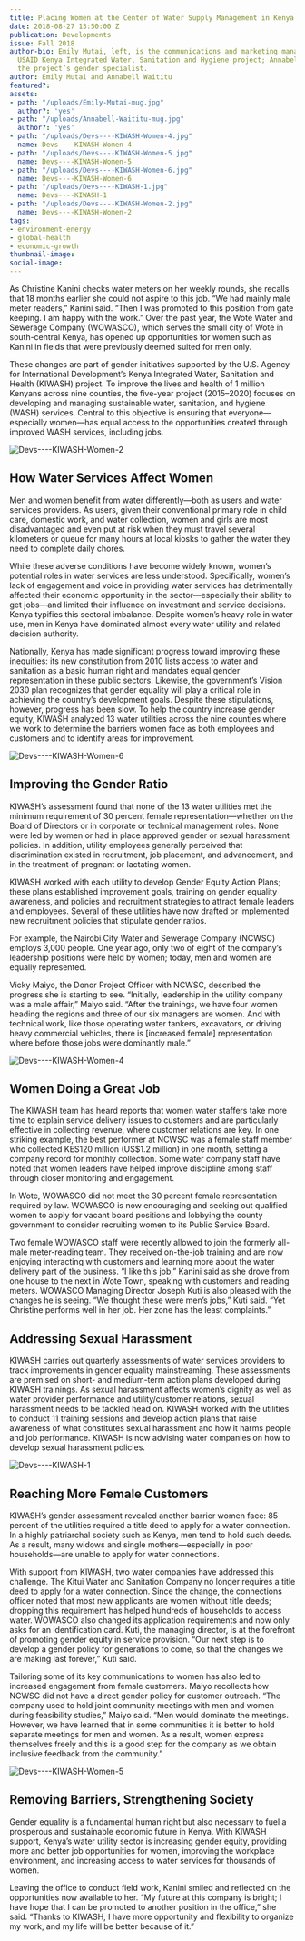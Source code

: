 ```yaml
---
title: Placing Women at the Center of Water Supply Management in Kenya
date: 2018-08-27 13:50:00 Z
publication: Developments
issue: Fall 2018
author-bio: Emily Mutai, left, is the communications and marketing manager for the
  USAID Kenya Integrated Water, Sanitation and Hygiene project; Annabell Waititu is
  the project’s gender specialist.
author: Emily Mutai and Annabell Waititu
featured?: 
assets:
- path: "/uploads/Emily-Mutai-mug.jpg"
  author?: 'yes'
- path: "/uploads/Annabell-Waititu-mug.jpg"
  author?: 'yes'
- path: "/uploads/Devs----KIWASH-Women-4.jpg"
  name: Devs----KIWASH-Women-4
- path: "/uploads/Devs----KIWASH-Women-5.jpg"
  name: Devs----KIWASH-Women-5
- path: "/uploads/Devs----KIWASH-Women-6.jpg"
  name: Devs----KIWASH-Women-6
- path: "/uploads/Devs----KIWASH-1.jpg"
  name: Devs----KIWASH-1
- path: "/uploads/Devs----KIWASH-Women-2.jpg"
  name: Devs----KIWASH-Women-2
tags:
- environment-energy
- global-health
- economic-growth
thumbnail-image:
social-image:
---
```


As Christine Kanini checks water meters on her weekly rounds, she recalls that 18 months earlier she could not aspire to this job. “We had mainly male meter readers,” Kanini said. “Then I was promoted to this position from gate keeping. I am happy with the work.” Over the past year, the Wote Water and Sewerage Company (WOWASCO), which serves the small city of Wote in south-central Kenya, has opened up opportunities for women such as Kanini in fields that were previously deemed suited for men only.




These changes are part of gender initiatives supported by the U.S. Agency for International Development’s Kenya Integrated Water, Sanitation and Health (KIWASH) project. To improve the lives and health of 1 million Kenyans across nine counties, the five-year project (2015–2020) focuses on developing and managing sustainable water, sanitation, and hygiene (WASH) services. Central to this objective is ensuring that everyone—especially women—has equal access to the opportunities created through improved WASH services, including jobs. 

![Devs----KIWASH-Women-2](/uploads/Devs----KIWASH-Women-2.jpg "Christine Kanini, right, speaking with a customer in Makueni County, Kenya. Photo: USAID KIWASH.")  

## How Water Services Affect Women 

Men and women benefit from water differently—both as users and water services providers. As users, given their conventional primary role in child care, domestic work, and water collection, women and girls are most disadvantaged and even put at risk when they must travel several kilometers or queue for many hours at local kiosks to gather the water they need to complete daily chores.

While these adverse conditions have become widely known, women’s potential roles in water services are less understood. Specifically, women’s lack of engagement and voice in providing water services has detrimentally affected their economic opportunity in the sector—especially their ability to get jobs—and limited their influence on investment and service decisions. Kenya typifies this sectoral imbalance. Despite women’s heavy role in water use, men in Kenya have dominated almost every water utility and related decision authority.

Nationally, Kenya has made significant progress toward improving these inequities: its new constitution from 2010 lists access to water and sanitation as a basic human right and mandates equal gender representation in these public sectors. Likewise, the government’s Vision 2030 plan recognizes that gender equality will play a critical role in achieving the country’s development goals. 
Despite these stipulations, however, progress has been slow. To help the country increase gender equity, KIWASH analyzed 13 water utilities across the nine counties where we work to determine the barriers women face as both employees and customers and to identify areas for improvement.

![Devs----KIWASH-Women-6](/uploads/Devs----KIWASH-Women-6.jpg "Cooperative Bank of Kenya staff received training on water sector financing and ways to improve loan quality and reduce risk. Photo: USAID KIWASH.") 

## Improving the Gender Ratio

KIWASH’s assessment found that none of the 13 water utilities met the minimum requirement of 30 percent female representation—whether on the Board of Directors or in corporate or technical management roles. None were led by women or had in place approved gender or sexual harassment policies. In addition, utility employees generally perceived that discrimination existed in recruitment, job placement, and advancement, and in the treatment of pregnant or lactating women.

KIWASH worked with each utility to develop Gender Equity Action Plans; these plans established improvement goals, training on gender equality awareness, and policies and recruitment strategies to attract female leaders and employees. Several of these utilities have now drafted or implemented new recruitment policies that stipulate gender ratios.

For example, the Nairobi City Water and Sewerage Company (NCWSC) employs 3,000 people. One year ago, only two of eight of the company’s leadership positions were held by women; today, men and women are equally represented.
 
Vicky Maiyo, the Donor Project Officer with NCWSC, described the progress she is starting to see. “Initially, leadership in the utility company was a male affair,” Maiyo said. “After the trainings, we have four women heading the regions and three of our six managers are women. And with technical work, like those operating water tankers, excavators, or driving heavy commercial vehicles, there is [increased female] representation where before those jobs were dominantly male.”

![Devs----KIWASH-Women-4](/uploads/Devs----KIWASH-Women-4.jpg "Water company staff in Mbooni, Makueni County, received training to reduce revenue losses caused by leaks, theft, poor billing systems, and weak metering policies. Photo: USAID KIWASH.") 

## Women Doing a Great Job

The KIWASH team has heard reports that women water staffers take more time to explain service delivery issues to customers and are particularly effective in collecting revenue, where customer relations are key. In one striking example, the best performer at NCWSC was a female staff member who collected KES120 million (US$1.2 million) in one month, setting a company record for monthly collection. Some water company staff have noted that women leaders have helped improve discipline among staff through closer monitoring and engagement. 

In Wote, WOWASCO did not meet the 30 percent female representation required by law. WOWASCO is now encouraging and seeking out qualified women to apply for vacant board positions and lobbying the county government to consider recruiting women to its Public Service Board.

Two female WOWASCO staff were recently allowed to join the formerly all-male meter-reading team. They received on-the-job training and are now enjoying interacting with customers and learning more about the water delivery part of the business. “I like this job,” Kanini said as she drove from one house to the next in Wote Town, speaking with customers and reading meters. WOWASCO Managing Director Joseph Kuti is also pleased with the changes he is seeing. “We thought these were men’s jobs,” Kuti said. “Yet Christine performs well in her job. Her zone has the least complaints.”

## Addressing Sexual Harassment

KIWASH carries out quarterly assessments of water services providers to track improvements in gender equality mainstreaming. These assessments are premised on short- and medium-term action plans developed during KIWASH trainings. As sexual harassment affects women’s dignity as well as water provider performance and utility/customer relations, sexual harassment needs to be tackled head on. KIWASH worked with the utilities to conduct 11 training sessions and develop action plans that raise awareness of what constitutes sexual harassment and how it harms people and job performance. KIWASH is now advising water companies on how to develop sexual harassment policies. 

![Devs----KIWASH-1](/uploads/Devs----KIWASH-1.jpg "Vicky Maiyo, seated center, and women officers from the biggest water company in Kenya after gender mainstreaming training in Nairobi. Photo: USAID KIWASH.") 

## Reaching More Female Customers

KIWASH’s gender assessment revealed another barrier women face: 85 percent of the utilities required a title deed to apply for a water connection. In a highly patriarchal society such as Kenya, men tend to hold such deeds. As a result, many widows and single mothers—especially in poor households—are unable to apply for water connections. 

With support from KIWASH, two water companies have addressed this challenge. The Kitui Water and Sanitation Company no longer requires a title deed to apply for a water connection. Since the change, the connections officer noted that most new applicants are women without title deeds; dropping this requirement has helped hundreds of households to access water. WOWASCO also changed its application requirements and now only asks for an identification card. Kuti, the managing director, is at the forefront of promoting gender equity in service provision. “Our next step is to develop a gender policy for generations to come, so that the changes we are making last forever,” Kuti said.

Tailoring some of its key communications to women has also led to increased engagement from female customers. Maiyo recollects how NCWSC did not have a direct gender policy for customer outreach. “The company used to hold joint community meetings with men and women during feasibility studies,” Maiyo said. “Men would dominate the meetings. However, we have learned that in some communities it is better to hold separate meetings for men and women. As a result, women express themselves freely and this is a good step for the company as we obtain inclusive feedback from the community.”

![Devs----KIWASH-Women-5](/uploads/Devs----KIWASH-Women-5.jpg "Demonstration garden in Kisumu County where local suppliers provide seed and fertilizer to showcase production of nutrient-dense, high-value crops using efficient irrigation and water management. Photo: USAID KIWASH.") 

## Removing Barriers, Strengthening Society

Gender equality is a fundamental human right but also necessary to fuel a prosperous and sustainable economic future in Kenya. With KIWASH support, Kenya’s water utility sector is increasing gender equity, providing more and better job opportunities for women, improving the workplace environment, and increasing access to water services for thousands of women. 

Leaving the office to conduct field work, Kanini smiled and reflected on the opportunities now available to her. “My future at this company is bright; I have hope that I can be promoted to another position in the office,” she said. “Thanks to KIWASH, I have more opportunity and flexibility to organize my work, and my life will be better because of it.”
